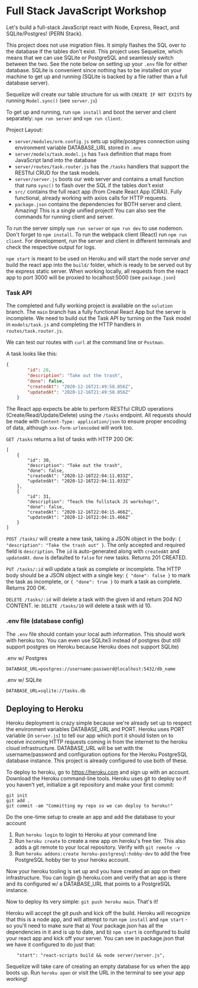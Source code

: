 # Full Stack JavaScript Workshop

Let's build a full-stack JavaScript react with Node, Express, React, and SQLite/Postgres! (PERN Stack).

This project does not use migration files. It simply flashes the SQL over to the database if the tables don't exist.
This project uses Sequelize, which means that we can use SQLite or PostgreSQL and seamlessly switch between the two. 
See the note below on setting up your `.env` file for either database. SQLite is convenient since nothing has to 
be installed on your machine to get up and running (SQLite is backed by a file rather than a full database server).

Sequelize will create our table structure for us with `CREATE IF NOT EXISTS` by running `Model.sync()` (see `server.js`)

To get up and running, run `npm install` and boot the server and client separately: `npm run server` and `npm run client`.

Project Layout:
  - `server/modules/orm.config.js` sets up sqlite/postgres connection using environment variable DATABASE_URL stored in `.env`
  - `server/models/task.model.js` has `Task` definition that maps from JavaScript land into the database
  - `server/routes/task.router.js` has the `/tasks` handlers that support the RESTful CRUD for the task models.
  - `server/server.js` boots our web server and contains a small function that runs `sync()` to flash over the SQL if the tables don't exist
  - `src/` contains the full react app (from Create React App (CRA)). Fully functional, already working with axios calls for HTTP requests.
  - `package.json` contains the dependencies for BOTH server and client. Amazing! This is a single unified project! You can also
    see the commands for running client and server.

To run the server simply `npm run server` or `npm run dev` to use nodemon. Don't forget to `npm install`.
To run the webpack client (React) run `npm run client`. For development, run the server and client in different terminals and
check the respective output for logs.

`npm start` is meant to be used on Heroku and will start the node server *and* build the react app into the `build/` folder,
which is ready to be served out by the express static server. When working locally, all requests from the react app to
port 3000 will be proxied to localhost:5000 (see `package.json`)

### Task API

The completed and fully working project is available on the `solution` branch. The `main` branch has
a fully functional React App but the server is incomplete. We need to build out the Task API by 
turning on the Task model in `models/task.js` and completing the HTTP handlers in `routes/task.router.js`.

We can test our routes with `curl` at the command line or `Postman`.

A task looks like this:
``` JSON
{
        "id": 28,
        "description": "Take out the trash",
        "done": false,
        "createdAt": "2020-12-16T21:49:58.056Z",
        "updatedAt": "2020-12-16T21:49:58.056Z"
    }
```

The React app expects be able to perform RESTful CRUD operations (Create/Read/Update/Delete) using 
the `/tasks` endpoint. All requests should be made with `Content-Type: application/json` to ensure
proper encoding of data, although `xxx-form-urlencoded` will work too.

`GET /tasks` returns a list of tasks with HTTP 200 OK:
```
[
    {
        "id": 30,
        "description": "Take out the trash",
        "done": false,
        "createdAt": "2020-12-16T22:04:11.033Z",
        "updatedAt": "2020-12-16T22:04:11.033Z"
    },
    {
        "id": 31,
        "description": "Teach the fullstack JS workshop!",
        "done": false,
        "createdAt": "2020-12-16T22:04:15.466Z",
        "updatedAt": "2020-12-16T22:04:15.466Z"
    }
]
```

`POST /tasks/` will create a new task, taking a JSON object in the body: `{ "description": "Take the trash out" }`.
The only accepted and required field is `description`. The `id` is auto-generated along with 
`createdAt` and `updatedAt`. `done` is defaulted to `false` for new tasks. Returns 201 CREATED.

`PUT /tasks/:id` will update a task as complete or incomplete. The HTTP body should be a JSON 
object with a single key: `{ "done": false }` to mark the task as incomplete, or `{ "done": true }`
to mark a task as complete. Returns 200 OK.

`DELETE /tasks/:id` will delete a task with the given id and return 204 NO CONTENT. 
ie: `DELETE /tasks/10` will delete a task with id 10.

### .env file (database config)

The `.env` file should contain your local auth information. This should work with heroku too. You can even 
use SQLite3 instead of postgres (but still support postgres on Heroku because Heroku does not support SQLite)

.env w/ Postgres
```
DATABASE_URL=postgres://username:password@localhost:5432/db_name
```

.env w/ SQLite
```
DATABASE_URL=sqlite://tasks.db
```

## Deploying to Heroku

Heroku deployment is crazy simple because we're already set up to respect the environment variables DATABASE_URL and PORT.
Heroku uses PORT variable (in `server.js`) to tell our app which port it should listen on to receive incoming HTTP requests
coming in from the internet to the heroku cloud infrastructure. DATABASE_URL will be set with the username/password and 
configuration options for the Heroku PostgreSQL database instance. This project is already configured to use both of these.

To deploy to heroku, go to https://heroku.com and sign up with an account. Download the Heroku command-line tools. Heroku
uses git to deploy so if you haven't yet, initialize a git repository and make your first commit:

```
git init
git add .
git commit -am "Committing my repo so we can deploy to heroku!"
```

Do the one-time setup to create an app and add the database to your account
1. Run `heroku login` to login to Heroku at your command line
2. Run `heroku create` to create a new app on heroku's free tier. This also adds a git remote to your
  local repository. Verify with `git remote -v`
3. Run `heroku addons:create heroku-postgresql:hobby-dev` to add the free PostgreSQL hobby tier to your heroku account.

Now your heroku tooling is set up and you have created an app on their infrastructure. You can login @ heroku.com
and verify that an app is there and its configured w/ a DATABASE_URL that points to a PostgreSQL instance.

Now to deploy its very simple: `git push heroku main`. That's it!

Heroku will accept the git push and kick off the build. Heroku will recognize that this is a node app, 
and will attempt to run `npm install` and `npm start` - so you'll need to make sure that a) Your package.json
has all the dependencies in it and is up to date, and b) `npm start` is configured to build your react app and
kick off your server. You can see in package.json that we have it configured to do just that: 
```
    "start": "react-scripts build && node server/server.js",
```

Sequelize will take care of creating an empty database for us when the app boots up. Run `heroku open` or visit 
the URL in the terminal to see your app working!